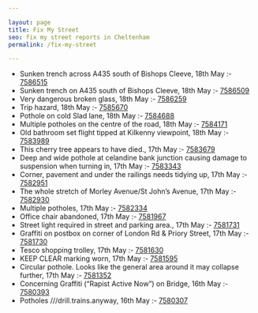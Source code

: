 ```yaml
---

layout: page
title: Fix My Street
seo: fix my street reports in Cheltenham
permalink: /fix-my-street

---
```


<!-- fix_marker starts -->

- Sunken trench across A435 south of Bishops Cleeve, 18th May :- [7586515](https://www.fixmystreet.com/report/7586515)
- Sunken trench on A435 south of Bishops Cleeve, 18th May :- [7586509](https://www.fixmystreet.com/report/7586509)
- Very dangerous broken glass, 18th May :- [7586259](https://www.fixmystreet.com/report/7586259)
- Trip hazard, 18th May :- [7585670](https://www.fixmystreet.com/report/7585670)
- Pothole on cold Slad lane, 18th May :- [7584688](https://www.fixmystreet.com/report/7584688)
- Multiple potholes on the centre of the road, 18th May :- [7584171](https://www.fixmystreet.com/report/7584171)
- Old bathroom set flight tipped at Kilkenny viewpoint, 18th May :- [7583989](https://www.fixmystreet.com/report/7583989)
- This cherry tree appears to have died., 17th May :- [7583679](https://www.fixmystreet.com/report/7583679)
- Deep and wide pothole at celandine bank junction causing damage to suspension when turning in, 17th May :- [7583343](https://www.fixmystreet.com/report/7583343)
- Corner, pavement and under the railings needs tidying up, 17th May :- [7582951](https://www.fixmystreet.com/report/7582951)
- The whole stretch of Morley Avenue/St John’s Avenue, 17th May :- [7582930](https://www.fixmystreet.com/report/7582930)
- Multiple potholes, 17th May :- [7582334](https://www.fixmystreet.com/report/7582334)
- Office chair abandoned, 17th May :- [7581967](https://www.fixmystreet.com/report/7581967)
- Street light required in street and parking area., 17th May :- [7581731](https://www.fixmystreet.com/report/7581731)
- Graffiti on postbox on corner of London Rd & Priory Street, 17th May :- [7581730](https://www.fixmystreet.com/report/7581730)
- Tesco shopping trolley, 17th May :- [7581630](https://www.fixmystreet.com/report/7581630)
- KEEP CLEAR marking worn, 17th May :- [7581595](https://www.fixmystreet.com/report/7581595)
- Circular pothole. Looks like the general area around it may collapse further, 17th May :- [7581352](https://www.fixmystreet.com/report/7581352)
- Concerning Graffiti (“Rapist Active Now”) on Bridge, 16th May :- [7580393](https://www.fixmystreet.com/report/7580393)
- Potholes ///drill.trains.anyway, 16th May :- [7580307](https://www.fixmystreet.com/report/7580307)

<!-- fix_marker ends -->